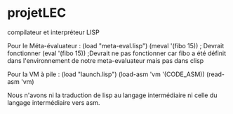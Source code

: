 # projetLEC
compilateur et interpréteur LISP

Pour le Méta-évaluateur :
(load "meta-eval.lisp")
(meval '(fibo 15)) ; Devrait fonctionner
(eval '(fibo 15)) ;Devrait ne pas fonctionner car fibo a été définit dans l'environnement de notre meta-evaluateur mais pas dans clisp


Pour la VM à pile :
(load "launch.lisp")
(load-asm 'vm '(CODE_ASM))
(read-asm 'vm)

Nous n'avons ni la traduction de lisp au langage intermédiaire ni celle du langage intermédiaire vers asm.